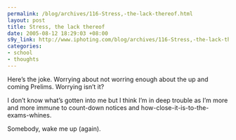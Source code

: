 ```yaml
--- 
permalink: /blog/archives/116-Stress,-the-lack-thereof.html
layout: post
title: Stress, the lack thereof
date: 2005-08-12 18:29:03 +08:00
s9y_link: http://www.iphoting.com/blog/archives/116-Stress,-the-lack-thereof.html
categories: 
- school
- thoughts
---
```

<p class="whiteline"><p>Here&#8217;s the joke. Worrying about not worring enough about the up and coming Prelims. Worrying isn&#8217;t it?</p>
</p><p class="whiteline"><p>I don&#8217;t know what&#8217;s gotten into me but I think I&#8217;m in deep trouble as I&#8217;m more and more immune to count-down notices and how-close-it-is-to-the-exams-whines.</p>
</p><p class="break"><p>Somebody, wake me up (again).</p></p>
